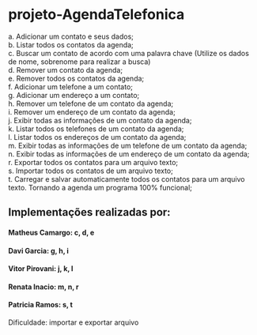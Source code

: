 # projeto-AgendaTelefonica
a. Adicionar um contato e seus dados; <br>
b. Listar todos os contatos da agenda;<br>
c. Buscar um contato de acordo com uma palavra chave (Utilize os dados de nome, sobrenome para realizar a busca)<br>
d. Remover um contato da agenda;<br> 
e. Remover todos os contatos da agenda;<br>
f. Adicionar um telefone a um contato;<br>
g. Adicionar um endereço a um contato;<br>
h. Remover um telefone de um contato da agenda;<br>
i. Remover um endereço de um contato da agenda;<br>
j. Exibir todas as informações de um contato da agenda;<br>
k. Listar todos os telefones de um contato da agenda;<br>
l. Listar todos os endereços de um contato da agenda;<br>
m. Exibir todas as informações de um telefone de um contato da agenda;<br>
n. Exibir todas as informações de um endereço de um contato da agenda;<br>
r. Exportar todos os contatos para um arquivo texto;<br>
s. Importar todos os contatos de um arquivo texto;<br>
t. Carregar e salvar automaticamente todos os contatos para um arquivo texto. Tornando a agenda um programa 100% funcional;<br>

## Implementações realizadas por:</h3>

#### Matheus Camargo: c, d, e
#### Davi Garcia: g, h, i
#### Vitor Pirovani: j, k, l
#### Renata Inacio: m, n, r
#### Patricia Ramos: s, t

Dificuldade: importar e exportar arquivo
